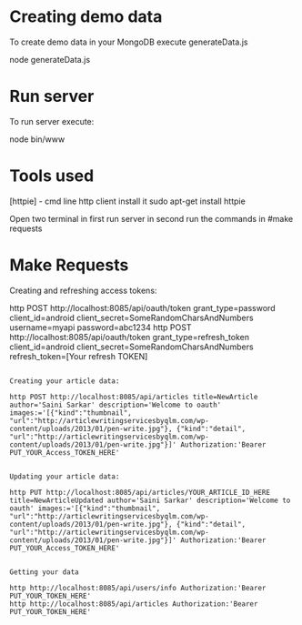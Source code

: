 # Creating demo data

To create demo data in your MongoDB execute generateData.js 

node generateData.js

# Run server

To run server execute:

node bin/www 


# Tools used

[httpie] - cmd line http client
install it 
sudo apt-get install httpie

Open two terminal
in first run server
in second run the commands in #make requests


# Make Requests

Creating and refreshing access tokens:

http POST http://localhost:8085/api/oauth/token grant_type=password client_id=android client_secret=SomeRandomCharsAndNumbers username=myapi password=abc1234
http POST http://localhost:8085/api/oauth/token grant_type=refresh_token client_id=android client_secret=SomeRandomCharsAndNumbers refresh_token=[Your refresh TOKEN]
```

Creating your article data:

http POST http://localhost:8085/api/articles title=NewArticle author='Saini Sarkar' description='Welcome to oauth' images:='[{"kind":"thumbnail", "url":"http://articlewritingservicesbyqlm.com/wp-content/uploads/2013/01/pen-write.jpg"}, {"kind":"detail", "url":"http://articlewritingservicesbyqlm.com/wp-content/uploads/2013/01/pen-write.jpg"}]' Authorization:'Bearer PUT_YOUR_Access_TOKEN_HERE'


Updating your article data:

http PUT http://localhost:8085/api/articles/YOUR_ARTICLE_ID_HERE title=NewArticleUpdated author='Saini Sarkar' description='Welcome to oauth' images:='[{"kind":"thumbnail", "url":"http://articlewritingservicesbyqlm.com/wp-content/uploads/2013/01/pen-write.jpg"}, {"kind":"detail", "url":"http://articlewritingservicesbyqlm.com/wp-content/uploads/2013/01/pen-write.jpg"}]' Authorization:'Bearer PUT_YOUR_Access_TOKEN_HERE'


Getting your data 

http http://localhost:8085/api/users/info Authorization:'Bearer PUT_YOUR_TOKEN_HERE'
http http://localhost:8085/api/articles Authorization:'Bearer PUT_YOUR_TOKEN_HERE'


